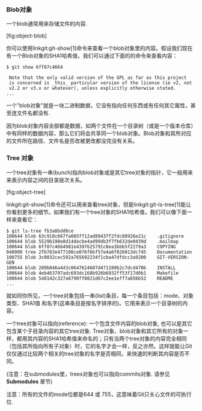 ### Blob对象 ###

一个blob通常用来存储文件的内容.

[fig:object-blob]

你可以使用linkgit:git-show[1]命令来查看一个blob对象里的内容。假设我们现在有一个Blob对象的SHA1哈希值，我们可以通过下面的的命令来查看内容：

    $ git show 6ff87c4664

     Note that the only valid version of the GPL as far as this project
     is concerned is _this_ particular version of the license (ie v2, not
     v2.2 or v3.x or whatever), unless explicitly otherwise stated.
    ...

一个"blob对象"就是一块二进制数据，它没有指向任何东西或有任何其它属性，甚至连文件名都没有.


因为blob对象内容全部都是数据，如两个文件在一个目录树（或是一个版本仓库）中有同样的数据内容，那么它们将会共享同一个blob对象。Blob对象和其所对应的文件所在路径、文件名是否改被更改都没完没有关系。


### Tree 对象 ###

一个tree对象有一串(bunch)指向blob对象或是其它tree对象的指针，它一般用来来表示内容之间的目录层次关系。

[fig:object-tree]

linkgit:git-show[1]命令还可以用来查看tree对象，但是linkgit:git-ls-tree[1]能让你看到更多的细节。如果我们有一个tree对象的SHA1哈希值，我们可以像下面一样来查看它：


    $ git ls-tree fb3a8bdd0ce
    100644 blob 63c918c667fa005ff12ad89437f2fdc80926e21c    .gitignore
    100644 blob 5529b198e8d14decbe4ad99db3f7fb632de0439d    .mailmap
    100644 blob 6ff87c4664981e4397625791c8ea3bbb5f2279a3    COPYING
    040000 tree 2fb783e477100ce076f6bf57e4a6f026013dc745    Documentation
    100755 blob 3c0032cec592a765692234f1cba47dfdcc3a9200    GIT-VERSION-GEN
    100644 blob 289b046a443c0647624607d471289b2c7dcd470b    INSTALL
    100644 blob 4eb463797adc693dc168b926b6932ff53f17d0b1    Makefile
    100644 blob 548142c327a6790ff8821d67c2ee1eff7a656b52    README
    ...

就如同你所见，一个tree对象包括一串(list)条目，每一个条目包括：mode、对象类型、SHA1值 和名字(这串条目是按名字排序的)。它用来表示一个目录树的内容。

一个tree对象可以指向(reference): 一个包含文件内容的blob对象, 也可以是其它包含某个子目录内容的其它tree对象. Tree对象、blob对象和其它所有的对象一样，都用其内容的SHA1哈希值来命名的；只有当两个tree对象的内容完全相同（包括其所指向所有子对象）时，它的名字才会一样，反之亦然。这样就能让Git仅仅通过比较两个相关的tree对象的名字是否相同，来快速的判断其内容是否不同。

(注意：在submodules里，trees对象也可以指向commits对象. 请参见 **Submodules** 章节)

注意：所有的文件的mode位都是644 或 755，这意味着Git只关心文件的可执行位.

 

